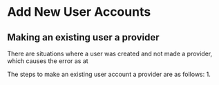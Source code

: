 # Add New User Accounts
## Making an existing user a provider
There are situations where a user was created and not made a provider, which causes the error as at 

The steps to make an existing user account a provider are as follows:
1. 
